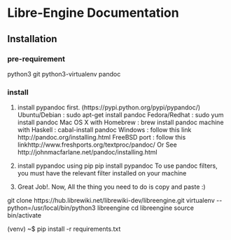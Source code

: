 # Libre-Engine Documentation

## Installation

### pre-requirement
python3
git
python3-virtualenv
pandoc

### install
<ol style="list-style-type: decimal">
<li>install pypandoc first. (https://pypi.python.org/pypi/pypandoc/) Ubuntu/Debian : sudo apt-get install pandoc 
Fedora/Redhat : sudo yum install pandoc Mac OS X with Homebrew : brew install pandoc machine with Haskell : cabal-install pandoc Windows : follow this link http://pandoc.org/installing.html FreeBSD port : follow this linkhttp://www.freshports.org/textproc/pandoc/ Or See http://johnmacfarlane.net/pandoc/installing.html</li>
<li><p>install pypandoc using pip pip install pypandoc To use pandoc filters, you must have the relevant filter installed on your machine</p></li>
<li><p>Great Job!. Now, All the thing you need to do is copy and paste :)</p></li>
</ol>
<p>git clone https://hub.librewiki.net/librewiki-dev/libreengine.git virtualenv --python=/usr/local/bin/python3 libreengine cd libreengine source bin/activate</p>
<p>(venv) ~$ pip install -r requirements.txt</p>
